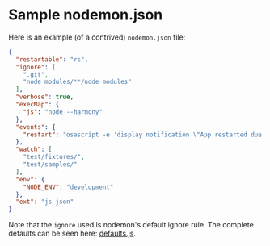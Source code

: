 # Sample nodemon.json

Here is an example (of a contrived) `nodemon.json` file:

```json
{
  "restartable": "rs",
  "ignore": [
    ".git",
    "node_modules/**/node_modules"
  ],
  "verbose": true,
  "execMap": {
    "js": "node --harmony"
  },
  "events": {
    "restart": "osascript -e 'display notification \"App restarted due to:\n'$FILENAME'\" with title \"nodemon\"'"
  },
  "watch": [
    "test/fixtures/",
    "test/samples/"
  ],
  "env": {
    "NODE_ENV": "development"
  },
  "ext": "js json"
}
```

Note that the `ignore` used is nodemon's default ignore rule. The complete defaults can be seen here: [defaults.js](https://github.com/remy/nodemon/blob/master/lib/config/defaults.js).
